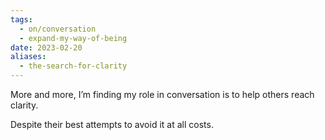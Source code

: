```yaml
---
tags:
  - on/conversation
  - expand-my-way-of-being
date: 2023-02-20
aliases:
  - the-search-for-clarity
---
```

More and more, I’m finding my role in conversation is to help others reach clarity.

Despite their best attempts to avoid it at all costs.